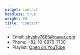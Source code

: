 ```yaml
---
widget: contact
headless: true
weight: 90
title: "Contact"
---
```


- Email: [shyshy7665@naver.com](https://mail.google.com/mail/?view=cm&fs=1&to=shyshy7665@naver.com)
- Phone: +82-10-8970-7130
- Playlist: [Open on YouTube](https://youtu.be/tlcEurH9Cpg?si=IEmFNHrJrDJChIH7)
